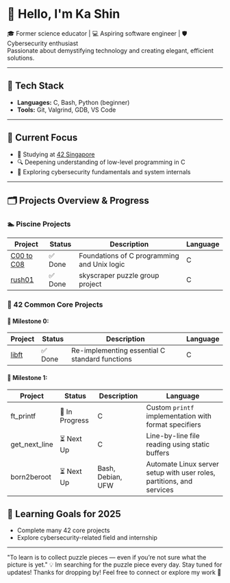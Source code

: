 <!--
**katan42/katan42** is a ✨ _special_ ✨ repository because its `README.md` (this file) appears on your GitHub profile.

Here are some ideas to get you started:

- 🔭 I’m currently working on ...
- 🌱 I’m currently learning ...
- 👯 I’m looking to collaborate on ...
- 🤔 I’m looking for help with ...
- 💬 Ask me about ...
- 📫 How to reach me: ...
- 😄 Pronouns: ...
- ⚡ Fun fact: ...
-->
# 👋 Hello, I'm Ka Shin

🎓 Former science educator | 💻 Aspiring software engineer | 🛡️ Cybersecurity enthusiast  
Passionate about demystifying technology and creating elegant, efficient solutions.

---

## 🔧 Tech Stack
- **Languages:** C, Bash, Python (beginner)
- **Tools:** Git, Valgrind, GDB, VS Code
---

## 🚀 Current Focus
- 📘 Studying at [42 Singapore](https://www.42singapore.sg )
- 🔍 Deepening understanding of low-level programming in C
- 🔐 Exploring cybersecurity fundamentals and system internals

---

## 🗂️ Projects Overview & Progress

### 🏊 Piscine Projects
| Project  | Status | Description | Language |
|--------|----------|-------------|----------|
| [C00 to C08](https://github.com/katan42/piscine6.git) | ✅ Done | Foundations of C programming and Unix logic | C |
|[rush01](https://github.com/katan42/piscine6/tree/main/Rush01) | ✅ Done | skyscraper puzzle group project       | C |

### 🧱 42 Common Core Projects
#### 📅 Milestone 0:
| Project  | Status | Description | Language |
|--------|----------|-------------|----------|
|[libft](https://github.com/katan42/42again/tree/main/00_libft) | ✅ Done | Re-implementing essential C standard functions       | C |
#### 📅 Milestone 1:
| Project  | Status | Description | Language |
|--------|----------|-------------|----------|
|ft_printf | 🚧 In Progress | C    | Custom `printf` implementation with format specifiers |
|get_next_line | ⏳ Next Up | C       | Line-by-line file reading using static buffers |
|born2beroot | ⏳ Next Up | Bash, Debian, UFW   | Automate Linux server setup with user roles, partitions, and services |

## 🧭 Learning Goals for 2025
- Complete many 42 core projects
- Explore cybersecurity-related field and internship
---

"To learn is to collect puzzle pieces — even if you’re not sure what the picture is yet."
💡 Im searching for the puzzle piece every day. Stay tuned for updates!
Thanks for dropping by! Feel free to connect or explore my work 🚀
